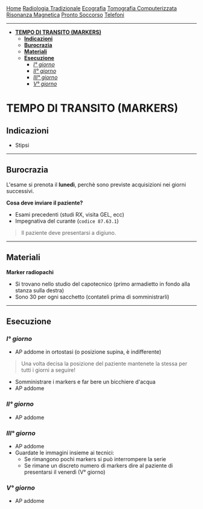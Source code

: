 <div class="topnav">
  <a href="https://sl-rad.github.io/SL-Rad-Vademecum">Home</a>
  <a href="https://sl-rad.github.io/SL-Rad-Vademecum/radiologia_tradizionale.html">Radiologia Tradizionale</a>
  <a href="https://sl-rad.github.io/SL-Rad-Vademecum/ecografia.html">Ecografia</a>
  <a href="https://sl-rad.github.io/SL-Rad-Vademecum/tomografia_computerizzata.html">Tomografia Computerizzata</a>
  <a href="https://sl-rad.github.io/SL-Rad-Vademecum/risonanza_magnetica.html">Risonanza Magnetica</a>
  <a href="https://sl-rad.github.io/SL-Rad-Vademecum/pronto_soccorso.html">Pronto Soccorso</a>
  <a href="https://sl-rad.github.io/SL-Rad-Vademecum/contatti.html">Telefoni</a>
</div>

---
- [**TEMPO DI TRANSITO (MARKERS)**](#tempo-di-transito-markers)
  - [**Indicazioni**](#indicazioni)
  - [**Burocrazia**](#burocrazia)
  - [**Materiali**](#materiali)
  - [**Esecuzione**](#esecuzione)
    - [*I° giorno*](#i-giorno)
    - [*II° giorno*](#ii-giorno)
    - [*III° giorno*](#iii-giorno)
    - [*V° giorno*](#v-giorno)

# **TEMPO DI TRANSITO (MARKERS)**

## **Indicazioni**
- Stipsi

---

## **Burocrazia**

L'esame si prenota il **lunedì**, perchè sono previste acquisizioni nei giorni successivi.

**Cosa deve inviare il paziente?**

- Esami precedenti (studi RX, visita GEL, ecc)
- Impegnativa del curante (`codice 87.63.1`)

> Il paziente deve presentarsi a digiuno.
- - -

## **Materiali**

**Marker radiopachi**

- Si trovano nello studio del capotecnico (primo armadietto in fondo alla stanza sulla destra)
- Sono 30 per ogni sacchetto (contateli prima di somministrarli)

- - -

## **Esecuzione**

### *I° giorno*

- AP addome in ortostasi (o posizione supina, è indifferente)

> Una volta decisa la posizione del paziente mantenete la stessa per tutti i giorni a seguire!

- Somministrare i markers e far bere un bicchiere d'acqua
- AP addome

### *II° giorno*

- AP addome

### *III° giorno*

- AP addome
- Guardate le immagini insieme ai tecnici:
  - Se rimangono pochi markers si può interrompere la serie
  - Se rimane un discreto numero di markers dire al paziente di presentarsi il venerdì (V° giorno)

### *V° giorno*

- AP addome